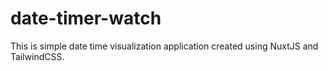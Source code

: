 # date-timer-watch
This is simple date time visualization application created using NuxtJS and TailwindCSS.
